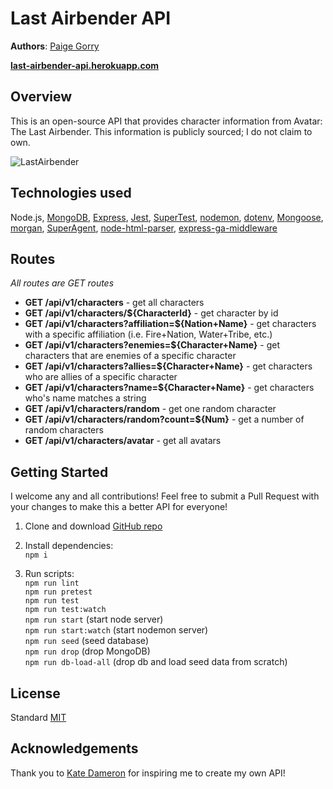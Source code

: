 # Last Airbender API

**Authors**: [Paige Gorry](https://github.com/paigeegorry)

**[last-airbender-api.herokuapp.com](https://last-airbender-api.herokuapp.com)**

## Overview
This is an open-source API that provides character information from Avatar: The Last Airbender. This information is publicly sourced; I do not claim to own.

![LastAirbender](https://res.cloudinary.com/dkrup6iyl/image/upload/v1559248105/Screen_Shot_2019-05-30_at_1.26.32_PM.png)

## Technologies used
Node.js, [MongoDB](https://www.mongodb.com/what-is-mongodb), [Express](https://www.npmjs.com/package/express), [Jest](https://www.npmjs.com/package/jest), [SuperTest](https://www.npmjs.com/package/supertest), [nodemon](https://www.npmjs.com/package/nodemon), [dotenv](https://www.npmjs.com/package/dotenv), [Mongoose](https://www.npmjs.com/package/mongoose), [morgan](https://www.npmjs.com/package/morgan), [SuperAgent](https://www.npmjs.com/package/superagent), [node-html-parser](https://www.npmjs.com/package/node-html-parser), [express-ga-middleware]('https://www.npmjs.com/package/express-ga-middleware')

## Routes
_All routes are GET routes_
* **GET /api/v1/characters** - get all characters
* **GET /api/v1/characters/${CharacterId}** - get character by id
* **GET /api/v1/characters?affiliation=${Nation+Name}** - get characters with a specific affiliation
(i.e. Fire+Nation, Water+Tribe, etc.)
* **GET /api/v1/characters?enemies=${Character+Name}** - get characters that are enemies of a specific character
* **GET /api/v1/characters?allies=${Character+Name}** - get characters who are allies of a specific character
* **GET /api/v1/characters?name=${Character+Name}** - get characters who's name matches a string
* **GET /api/v1/characters/random** - get one random character
* **GET /api/v1/characters/random?count=${Num}** - get a number of random characters
* **GET /api/v1/characters/avatar** - get all avatars

## Getting Started
I welcome any and all contributions! Feel free to submit a Pull Request with your changes to make this a better API for everyone!

1. Clone and download [GitHub repo](https://github.com/paigeegorry/last-airbender-api)
1. Install dependencies:\
`npm i`

3. Run scripts:\
`npm run lint`\
`npm run pretest`\
`npm run test`\
`npm run test:watch`\
`npm run start` (start node server)\
`npm run start:watch` (start nodemon server)\
`npm run seed` (seed database)\
`npm run drop` (drop MongoDB)\
`npm run db-load-all` (drop db and load seed data from scratch)

## License
Standard [MIT](/LICENSE.md)

## Acknowledgements
Thank you to [Kate Dameron](https://github.com/Katedam) for inspiring me to create my own API!
